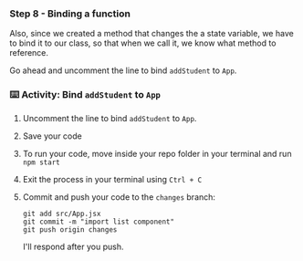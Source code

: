 ### Step 8 - Binding a function

Also, since we created a method that changes the a state variable, we have to bind it to our class, so that when we call it, we know what method to reference.

Go ahead and uncomment the line to bind `addStudent` to `App`.

### :keyboard: Activity: Bind `addStudent` to `App`

1. Uncomment the line to bind `addStudent` to `App`.
2. Save your code
3. To run your code, move inside your repo folder in your terminal and run `npm start`
4. Exit the process in your terminal using `Ctrl + C`
3. Commit and push your code to the `changes` branch:
    ```
    git add src/App.jsx
    git commit -m "import list component"
    git push origin changes
    ```

    I'll respond after you push.